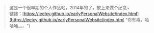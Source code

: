 >这是一个很早期的个人作品站，2014年的了，放上来做个纪念~<br />
链接：[https://leelxy.github.io/earlyPersonalWebsite/index.html](https://leelxy.github.io/earlyPersonalWebsite/index.html "你有毒，哈哈哈。。。")
